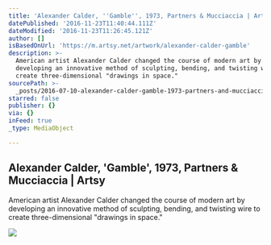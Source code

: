 ```yaml
---
title: 'Alexander Calder, ''Gamble'', 1973, Partners & Mucciaccia | Artsy'
datePublished: '2016-11-23T11:40:44.111Z'
dateModified: '2016-11-23T11:26:45.121Z'
author: []
isBasedOnUrl: 'https://m.artsy.net/artwork/alexander-calder-gamble'
description: >-
  American artist Alexander Calder changed the course of modern art by
  developing an innovative method of sculpting, bending, and twisting wire to
  create three-dimensional "drawings in space."
sourcePath: >-
  _posts/2016-07-10-alexander-calder-gamble-1973-partners-and-mucciaccia-or-ar.md
starred: false
publisher: {}
via: {}
inFeed: true
_type: MediaObject

---
```

<article style=""><h1>Alexander Calder, 'Gamble', 1973, Partners &amp; Mucciaccia | Artsy</h1><p>American artist Alexander Calder changed the course of modern art by developing an innovative method of sculpting, bending, and twisting wire to create three-dimensional "drawings in space."</p><img src="https://d32dm0rphc51dk.cloudfront.net/YTNyPgTbhRXyc8BMOniWrQ/large.jpg" /></article>